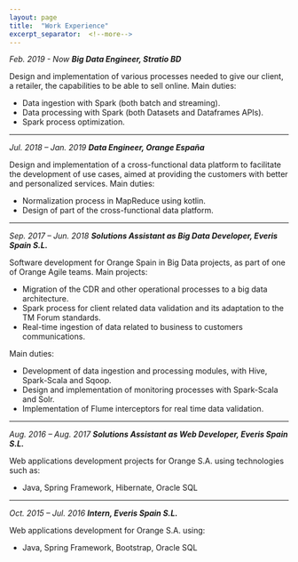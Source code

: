 ```yaml
---
layout: page
title:  "Work Experience"
excerpt_separator:  <!--more-->
---
```


*Feb. 2019 - Now*
***Big Data Engineer, Stratio BD***

Design and implementation of various processes needed to give our client, a retailer, the capabilities to be able to sell online. 
Main duties: 
- Data ingestion with Spark (both batch and streaming).
- Data processing with Spark (both Datasets and Dataframes APIs). 
- Spark process optimization.

---
*Jul. 2018 – Jan. 2019*
***Data Engineer, Orange España***

Design and implementation of a cross-functional data platform to facilitate the development of use cases, aimed at providing the customers with better and personalized services.
Main duties: 
- Normalization process in MapReduce using kotlin.
- Design of part of the cross-functional data platform. 

---
*Sep. 2017 – Jun. 2018*
***Solutions Assistant as Big Data Developer, Everis Spain S.L.***

Software development for Orange Spain in Big Data projects, as part of one of Orange Agile teams. Main projects:
- Migration of the CDR and other operational processes to a big data architecture.
- Spark process for client related data validation and its adaptation to the TM Forum standards.
- Real-time ingestion of data related to business to customers communications.

Main duties:
- Development of data ingestion and processing modules, with Hive, Spark-Scala and Sqoop.
- Design and implementation of monitoring processes with Spark-Scala and Solr.
- Implementation of Flume interceptors for real time data validation.

---
*Aug. 2016 – Aug. 2017*
***Solutions Assistant as Web Developer, Everis Spain S.L.***

Web applications development projects for Orange S.A. using technologies such as: 
- Java, Spring Framework, Hibernate, Oracle SQL

---
*Oct. 2015 – Jul. 2016*
***Intern, Everis Spain S.L.***

Web applications development for Orange S.A. using: 
- Java, Spring Framework, Bootstrap, Oracle SQL
